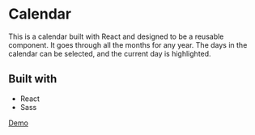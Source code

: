 # Calendar

This is a calendar built with React and designed to be a reusable component. It goes through all the months for any year. The days in the calendar can be selected, and the current day is highlighted.

## Built with

* React
* Sass

[Demo](https://jemcafe.github.io/calendar/ "Calendar")
